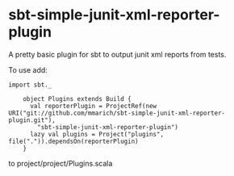 sbt-simple-junit-xml-reporter-plugin
====================================

A pretty basic plugin for sbt to output junit xml reports from tests.

To use add:
   
	import sbt._

        object Plugins extends Build {
          val reporterPlugin = ProjectRef(new URI("git://github.com/mmarich/sbt-simple-junit-xml-reporter-plugin.git"),
            "sbt-simple-junit-xml-reporter-plugin")
          lazy val plugins = Project("plugins", file(".")).dependsOn(reporterPlugin)
        }


to project/project/Plugins.scala
